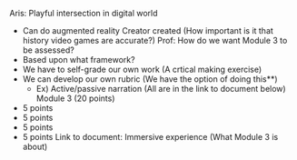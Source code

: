 Aris: Playful intersection in digital world
  - Can do augmented reality 
Creator created (How important is it that history video games are accurate?)
Prof: How do we want Module 3 to be assessed?
  - Based upon what framework?
  - We have to self-grade our own work (A crtical making exercise)
  - We can develop our own rubric (We have the option of doing this**)
     - Ex) Active/passive narration (All are in the link to document below)
Module 3 (20 points)
  - 5 points
  - 5 points
  - 5 points
  - 5 points
Link to document: 
Immersive experience (What Module 3 is about)
